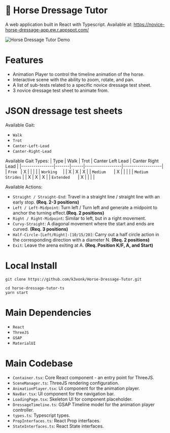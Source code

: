 # :horse: Horse Dressage Tutor

A web application built in React with Typescript. Available at: https://novice-horse-dressage-app.ew.r.appspot.com/

![Horse Dressage Tutor Demo](https://github.com/k3vonk/Horse-Dressage-Tutor/blob/master/Images/app_gif.gif)

# Features
* Animation Player to control the timeline animation of the horse.
* Interactive scene with the ability to zoom, rotate, and pan.
* A list of sub-tests related to a specific novice dressage test sheet.
* 3 novice dressage test sheet to animate from.

# JSON dressage test sheets
Available Gait:
* ```Walk```
* ```Trot```
* ```Canter-Left-Lead```
* ```Canter-Right-Lead```


Available Gait Types:
| Type           | Walk  | Trot | Canter Left Lead | Canter Right Lead |
|----------------|-------|------|------------------|-------------------|
| ```Free ```          | X     |      |                  |                   |
| ```Working  ```      |       | X    | X                | X                 |
| ```Medium   ```      | X     |      |                  |                   |
| ```Medium Strides``` |       | X    | X                | X                 |
| ```Extended   ```    | X     |      |                  |                   |

Available Actions:
* ```Straight / Straight-End```: Travel in a straight line / straight line with an early stop. **(Req. 2-3 positions)**
* ```Left / Left-Midpoint```: Turn left / Turn left and generate a midpoint to anchor the turning effect.**(Req. 2 positions)**
* ```Right / Right-Midpoint```: Similar to left, but in a right movement.
* ```Curvy-Straight```: A diagonal movement where the start and ends are curved. **(Req. 3 positions)**
* ```Half-Circle-[Left/Right]-[10/15/20]```: Carry out a half circle action in the corresponding direction with a diameter N. **(Req. 2 positions)**
* ```Exit```: Leave the arena exiting at A. **(Req. Position K/F, A, and Start)**

# Local Install

```
git clone https://github.com/k3vonk/Horse-Dressage-Tutor.git

cd horse-dressage-tutor-ts
yarn start
```

# Main Dependencies

* ```React```
* ```ThreeJS```
* ```GSAP```
* ```MaterialUI```

# Main Codebase
* ```Container.tsx```: Core React component - an entry point for ThreeJS.
* ```SceneManager.ts```: ThreeJS rendering configuration.
* ```AnimationPlayer.tsx```: UI component for the animation player.
* ```NavBar.tsx```: UI component for the navigation bar.
* ```LoadingPage.tsx```: Skeleton UI for component placeholder.
* ```DressageTimeline.ts```: GSAP Timeline model for the animation player controller.
* ```types.ts```: Typescript types.
* ```PropInterfaces.ts```: React Prop interfaces.
* ```StateInterfaces.ts```: React State interfaces.

